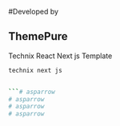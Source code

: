 #Developed by
## ThemePure
Technix React Next js Template 

```bash
technix next js


```# asparrow
# asparrow
# asparrow
# asparrow
